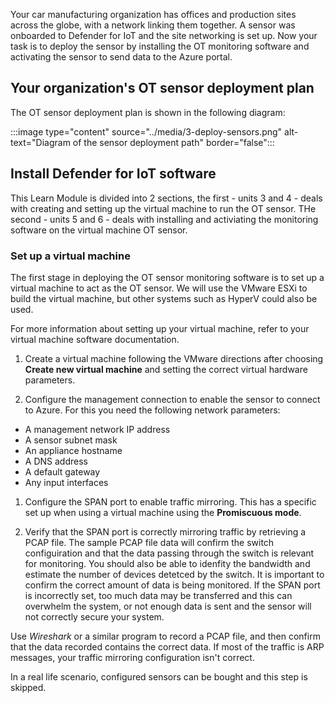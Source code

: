Your car manufacturing organization has offices and production sites across the globe, with a network linking them together. A sensor was onboarded to Defender for IoT and the site networking is set up. Now your task is to deploy the sensor by installing the OT monitoring software and activating the sensor to send data to the Azure portal.

## Your organization's OT sensor deployment plan

The OT sensor deployment plan is shown in the following diagram:

:::image type="content" source="../media/3-deploy-sensors.png" alt-text="Diagram of the sensor deployment path" border="false":::

## Install Defender for IoT software
<!-- I dont understand the headings here, I would have thought this should be H3 as it is a sub category of the previous H2 heading. But Cat put this entire section as H2s? I have done that here but it seems incorrect  LW-->
This Learn Module is divided into 2 sections, the first - units 3 and 4 - deals with creating and setting up the virtual machine to run the OT sensor. THe second - units 5 and 6 - deals with installing and activiating the monitoring software on the virtual machine OT sensor.
<!-- WHAT DOES THIS MEAN  - Ensure that the hostname is configured in the organizational DNS server. in the sensor T-->

### Set up a virtual machine
<!-- placement heading - what should we do for this introduction - should it be here or probably earlier in unit 1 or 2? LW-->
<!-- remove this: Download the OT monitoring software installation file from the Defender for IoT setup page. !-- is this provided by the previous team??? --! Save the ISO file, at a later stage you will install it on to the OT sensor appliance. LW-->

The first stage in deploying the OT sensor monitoring software is to set up a virtual machine to act as the OT sensor. We will use the VMware ESXi to build the virtual machine, but other systems such as HyperV could also be used.

For more information about setting up your virtual machine, refer to your virtual machine software documentation. <!-- not sure that we should keep this - or should adapt to: The information below is for setting up the ESXi, but you may need to refer to your virtual machine software documenation for more details./ where details differ. LW-->

1. Create a virtual machine following the VMware directions after choosing **Create new virtual machine** and setting the correct virtual hardware parameters.

1. Configure the management connection to enable the sensor to connect to Azure. For this you need the following network parameters:

- A management network IP address
- A sensor subnet mask
- An appliance hostname
- A DNS address
- A default gateway
- Any input interfaces

1. Configure the SPAN port to enable traffic mirroring. This has a specific set up when using a virtual machine using the **Promiscuous mode**.

1. Verify that the SPAN port is correctly mirroring traffic by retrieving a PCAP file. The sample PCAP file data will confirm the switch configuiration and that the data passing through the switch is relevant for monitoring. You should also be able to idenfity the bandwidth and estimate the number of devices detetced by the switch. It is important to confirm the correct amount of data is being monitored. If the SPAN port is incorrectly set, too much data may be transferred and this can overwhelm the system, or not enough data is sent and the sensor will not correctly secure your system.

Use *Wireshark* or a similar program to record a PCAP file, and then confirm that the data recorded contains the correct data. If most of the traffic is ARP messages, your traffic mirroring configuration isn't correct.

In a real life scenario, configured sensors can be bought and this step is skipped.<!-- this should probably be removed, from the learn module?? LW-->
